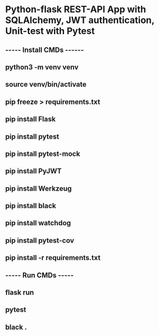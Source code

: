 # Python-flask REST-API App with SQLAlchemy, JWT authentication, Unit-test with Pytest


## ----- Install CMDs ------
## python3 -m venv venv
## source venv/bin/activate
## pip freeze > requirements.txt

## pip install Flask
## pip install pytest
## pip install pytest-mock
## pip install PyJWT
## pip install Werkzeug
## pip install black
## pip install watchdog
## pip install pytest-cov
## pip install -r requirements.txt

## ----- Run CMDs -----
## flask run
## pytest
## black .
